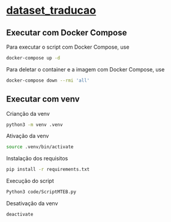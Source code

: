 # [dataset_traducao](https://github.com/amandaabp/dataset_traducao)

## Executar com Docker Compose

Para executar o script com Docker Compose, use
```bash
docker-compose up -d
```

Para deletar o container e a imagem com Docker Compose, use
```bash
docker-compose down --rmi 'all'
```

## Executar com venv

Crianção da venv
```bash
python3 -m venv .venv
``` 

Ativação da venv
```bash
source .venv/bin/activate
``` 

Instalação dos requisitos
```bash
pip install -r requirements.txt
``` 
Execução do script
```bash
Python3 code/ScriptMTEB.py
``` 

Desativação da venv
```bash
deactivate
``` 